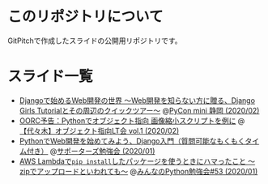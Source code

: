 # このリポジトリについて
GitPitchで作成したスライドの公開用リポジトリです。

# スライド一覧

- [Djangoで始めるWeb開発の世界 〜Web開発を知らない方に贈る、Django Girls Tutorialとその周辺のクイックツアー〜](https://gitpitch.com/ftnext/2020_slides/master?p=pycon_shizu_Feb_django_intro) @[PyCon mini 静岡 (2020/02)](https://shizuoka.pycon.jp/)
- [OORC予告：Pythonでオブジェクト指向 画像縮小スクリプトを例に](https://gitpitch.com/ftnext/2020_slides/master?p=rakus_Feb_python_oop) @[【代々木】オブジェクト指向LT会 vol.1 (2020/02)](https://rakus.connpass.com/event/162841/)
- [PythonでWeb開発を始めてみよう、Django入門（質問可能なもくもくタイム付き）](https://gitpitch.com/ftnext/2020_slides/master?p=spzcolab_Jan_django) @[サポーターズ勉強会 (2020/01)](https://supporterzcolab.com/event/1032/)
- [AWS Lambdaで`pip install`したパッケージを使うときにハマったこと 〜zipでアップロードといわれても〜](https://gitpitch.com/ftnext/2020_slides/master?p=stapy_Jan_AWS_lambda) @[みんなのPython勉強会#53 (2020/01)](https://startpython.connpass.com/event/150922/)
